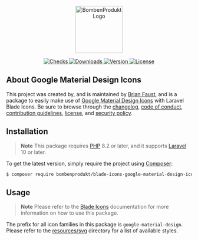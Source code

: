 <p align="center">
    <a href="https://bombenprodukt.com" target="_blank">
        <img src="https://raw.githubusercontent.com/faustbrian/assets/main/logo-text.svg" width="128" alt="BombenProdukt Logo" />
    </a>
</p>

<p align="center">
    <a href="https://github.com/faustbrian/blade-icons-google-material-design-icons/actions">
        <img src="https://badge.sh/github/check-runs/BombenProdukt/blade-icons-google-material-design-icons" alt="Checks" />
    </a>
    <a href="https://packagist.org/packages/bombenprodukt/blade-icons-google-material-design-icons">
        <img src="https://badge.sh/packagist/downloads/BombenProdukt/blade-icons-google-material-design-icons" alt="Downloads" />
    </a>
    <a href="https://packagist.org/packages/bombenprodukt/blade-icons-google-material-design-icons">
        <img src="https://badge.sh/packagist/version/BombenProdukt/blade-icons-google-material-design-icons" alt="Version" />
    </a>
    <a href="https://packagist.org/packages/bombenprodukt/blade-icons-google-material-design-icons">
        <img src="https://badge.sh/packagist/license/BombenProdukt/blade-icons-google-material-design-icons" alt="License" />
    </a>
</p>

## About Google Material Design Icons

This project was created by, and is maintained by [Brian Faust](https://github.com/faustbrian), and is a package to easily make use of [Google Material Design Icons](https://github.com/google/material-design-icons) with Laravel Blade Icons. Be sure to browse through the [changelog](CHANGELOG.md), [code of conduct](.github/CODE_OF_CONDUCT.md), [contribution guidelines](.github/CONTRIBUTING.md), [license](LICENSE), and [security policy](.github/SECURITY.md).

## Installation

> **Note**
> This package requires [PHP](https://www.php.net/) 8.2 or later, and it supports [Laravel](https://laravel.com/) 10 or later.

To get the latest version, simply require the project using [Composer](https://getcomposer.org/):

```bash
$ composer require bombenprodukt/blade-icons-google-material-design-icons
```

## Usage

> **Note**
> Please refer to the [Blade Icons](https://github.com/faustbrian/blade-icons) documentation for more information on how to use this package.

The prefix for all icon families in this package is `google-material-design`. Please refer to the [resources/svg](/resources/svg) directory for a list of available styles.
